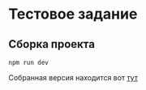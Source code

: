 # Тестовое задание

## Сборка проекта
`npm run dev`

Собранная версия находится вот [тут](https://viktor-rybakov.github.io/public/krayt/index.html)
